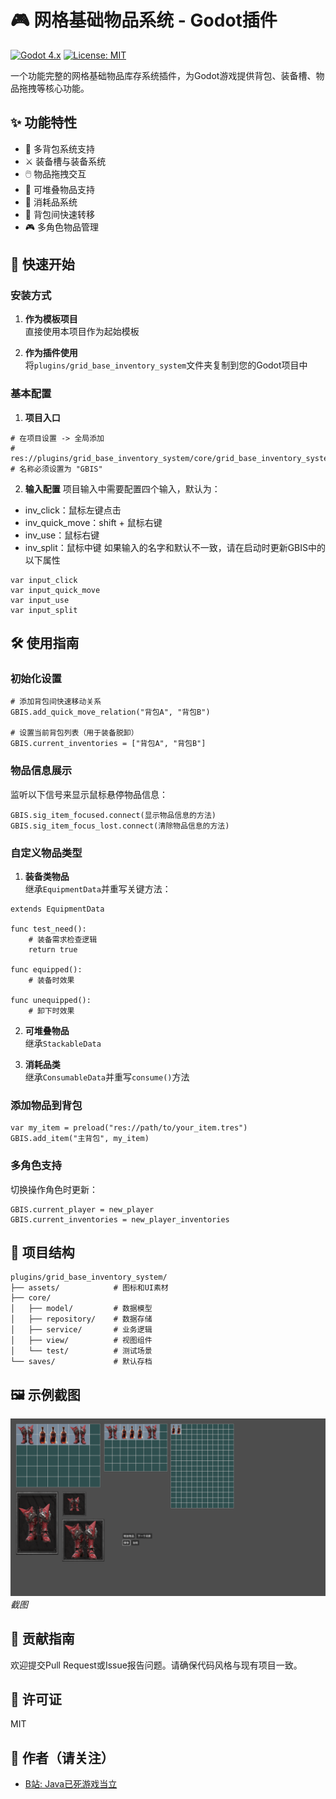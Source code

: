 # 🎮 网格基础物品系统 - Godot插件

[![Godot 4.x](https://img.shields.io/badge/Godot-4.x-%23478cbf)](https://godotengine.org)
[![License: MIT](https://img.shields.io/badge/License-MIT-yellow.svg)](https://opensource.org/licenses/MIT)

一个功能完整的网格基础物品库存系统插件，为Godot游戏提供背包、装备槽、物品拖拽等核心功能。

## ✨ 功能特性

- 🧳 多背包系统支持
- ⚔️ 装备槽与装备系统
- 🖱️ 物品拖拽交互
- 🔢 可堆叠物品支持
- 🧪 消耗品系统
- 🔄 背包间快速转移
- 🎮 多角色物品管理

## 🚀 快速开始

### 安装方式

1. **作为模板项目**  
   直接使用本项目作为起始模板

2. **作为插件使用**  
   将`plugins/grid_base_inventory_system`文件夹复制到您的Godot项目中

### 基本配置

1. **项目入口**
```gdscript
# 在项目设置 -> 全局添加
# res://plugins/grid_base_inventory_system/core/grid_base_inventory_system.gd
# 名称必须设置为 "GBIS"
```
2. **输入配置**
项目输入中需要配置四个输入，默认为：
* inv_click：鼠标左键点击
* inv_quick_move：shift + 鼠标右键
* inv_use：鼠标右键
* inv_split：鼠标中键
如果输入的名字和默认不一致，请在启动时更新GBIS中的以下属性
```gdscript
var input_click
var input_quick_move
var input_use
var input_split
```

## 🛠️ 使用指南

### 初始化设置

```gdscript
# 添加背包间快速移动关系
GBIS.add_quick_move_relation("背包A", "背包B")

# 设置当前背包列表（用于装备脱卸）
GBIS.current_inventories = ["背包A", "背包B"]
```

### 物品信息展示

监听以下信号来显示鼠标悬停物品信息：

```gdscript
GBIS.sig_item_focused.connect(显示物品信息的方法)
GBIS.sig_item_focus_lost.connect(清除物品信息的方法)
```

### 自定义物品类型

1. **装备类物品**  
   继承`EquipmentData`并重写关键方法：

```gdscript
extends EquipmentData

func test_need():
	# 装备需求检查逻辑
	return true

func equipped():
	# 装备时效果

func unequipped():
	# 卸下时效果
```

2. **可堆叠物品**  
   继承`StackableData`

3. **消耗品类**  
   继承`ConsumableData`并重写`consume()`方法

### 添加物品到背包

```gdscript
var my_item = preload("res://path/to/your_item.tres")
GBIS.add_item("主背包", my_item)
```

### 多角色支持

切换操作角色时更新：

```gdscript
GBIS.current_player = new_player
GBIS.current_inventories = new_player_inventories
```

## 📂 项目结构

```
plugins/grid_base_inventory_system/
├── assets/            # 图标和UI素材
├── core/
│   ├── model/         # 数据模型
│   ├── repository/    # 数据存储
│   ├── service/       # 业务逻辑
│   ├── view/          # 视图组件
│   └── test/          # 测试场景
└── saves/             # 默认存档
```

## 🖼️ 示例截图
![物品系统示例](plugins/grid_base_inventory_system/assets/screenshots/Snipaste_2025-06-16_14-12-21.png)  
*截图*

## 👥 贡献指南

欢迎提交Pull Request或Issue报告问题。请确保代码风格与现有项目一致。

## 📜 许可证

MIT

## 🙏 作者（请关注）
- [B站: Java已死游戏当立](https://space.bilibili.com/3546831153793300)
